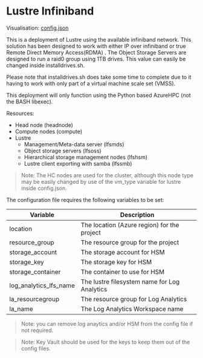 # Lustre Infiniband

Visualisation: [config.json](https://azurehpc.azureedge.net/?o=https://raw.githubusercontent.com/Azure/azurehpc/master/examples/lustre_Infiniband/config.json)

This is a deployment of Lustre using the available infiniband network. This solution has been designed to work with either IP over infiniband or true Remote Direct Memory Access(RDMA) . The Object Storage Servers are designed to run a raid0 group using 1TB drives. This value can easily be changed inside installdrives.sh.

Please note that installdrives.sh does take some time to complete due to it having to work with only part of a virtual machine scale set (VMSS).

This deployment will only function using the Python based AzureHPC (not the BASH libexec).

Resources:

* Head node (headnode)
* Compute nodes (compute)
* Lustre
  * Management/Meta-data server (lfsmds)
  * Object storage servers (lfsoss)
  * Hierarchical storage management nodes (lfshsm)
  * Lustre client exporting with samba (lfssmb)

> Note: The HC nodes are used for the cluster, although this node type may be easily changed by use of the vm_type variable for lustre inside config.json.

The configuration file requires the following variables to be set:

| Variable                | Description                                  |
|-------------------------|----------------------------------------------|
| location                | The location (Azure region) for the project  |
| resource_group          | The resource group for the project           |
| storage_account         | The storage account for HSM                  |
| storage_key             | The storage key for HSM                      |
| storage_container       | The container to use for HSM                 |
| log_analytics_lfs_name  | The lustre filesystem name for Log Analytics |
| la_resourcegroup        | The resource group for Log Analytics         |
| la_name                 | The Log Analytics Workspace name             |
 
> Note: you can remove log anaytics and/or HSM from the config file if not required.

> Note: Key Vault should be used for the keys to keep them out of the config files.
